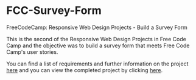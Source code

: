 # FCC-Survey-Form

FreeCodeCamp: Responsive Web Design Projects - Build a Survey Form

This is the second of the Responsive Web Design Projects in Free Code Camp and the objective was to build a survey form that meets Free Code Camp's user stories.

You can find a list of requirements and further information on the project <a href="https://www.freecodecamp.org/learn/responsive-web-design/responsive-web-design-projects/build-a-survey-form">here</a> and you can view the completed project by clicking <a href="http://htmlpreview.github.io/?https://github.com/SergeSonkin/FCC-Survey-Form/blob/master/index.html">here</a>.
